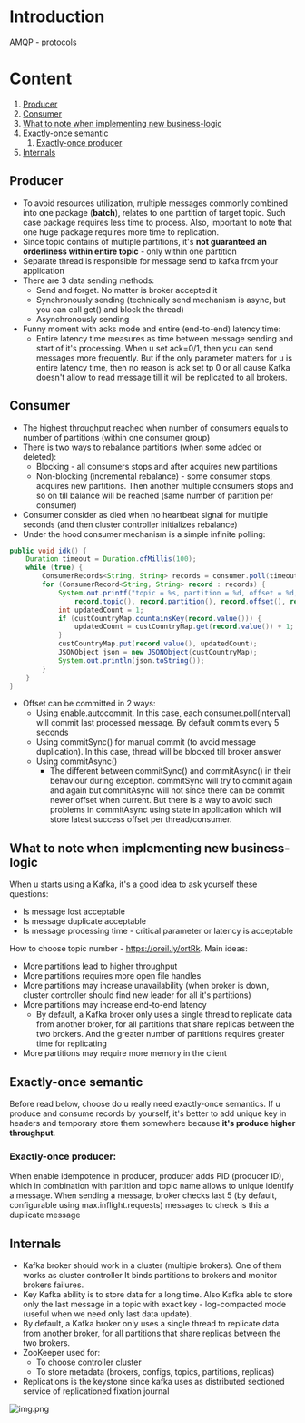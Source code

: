 # Introduction
AMQP - protocols

# Content
1. [Producer](#producer)
2. [Consumer](#consumer)
3. [What to note when implementing new business-logic](#what-to-note-when-implementing-new-business-logic)
4. [Exactly-once semantic](#exactly-once-semantic)
   1. [Exactly-once producer](#exactly-once-producer)
5. [Internals](#internals)


## Producer
- To avoid resources utilization, multiple messages commonly combined into one package (**batch**), 
relates to one partition of target topic. Such case package requires less time to process.
Also, important to note that one huge package requires more time to replication.
- Since topic contains of multiple partitions, it's **not guaranteed an orderliness
within entire topic** - only within one partition
- Separate thread is responsible for message send to kafka from your application
- There are 3 data sending methods:
  - Send and forget. No matter is broker accepted it
  - Synchronously sending (technically send mechanism is async, but you can call get() and block the thread)
  - Asynchronously sending
- Funny moment with acks mode and entire (end-to-end) latency time:
  - Entire latency time measures as time between message sending and start of it's processing. When u set ack=0/1, then you can
  send messages more frequently. But if the only parameter matters for u is entire latency time, then no reason is ack set tp 0 or all
  cause Kafka doesn't allow to read message till it will be replicated to all brokers.


## Consumer
- The highest throughput reached when number of consumers equals to number of partitions (within one consumer group)
- There is two ways to rebalance partitions (when some added or deleted):
  - Blocking - all consumers stops and after acquires new partitions
  - Non-blocking (incremental rebalance) - some consumer stops, acquires new partitions. Then another multiple consumers stops
  and so on till balance will be reached (same number of partition per consumer)
- Consumer consider as died when no heartbeat signal for multiple seconds (and then cluster controller initializes rebalance)
- Under the hood consumer mechanism is a simple infinite polling:
```java
public void idk() {
    Duration timeout = Duration.ofMillis(100);
    while (true) {
        ConsumerRecords<String, String> records = consumer.poll(timeout);
        for (ConsumerRecord<String, String> record : records) {
            System.out.printf("topic = %s, partition = %d, offset = %d, customer = %s, country = %s\n",
                record.topic(), record.partition(), record.offset(), record.key(), record.value());
            int updatedCount = 1;
            if (custCountryMap.countainsKey(record.value())) {
                updatedCount = custCountryMap.get(record.value()) + 1;
            }
            custCountryMap.put(record.value(), updatedCount);
            JSONObject json = new JSONObject(custCountryMap);
            System.out.println(json.toString());
        }
    }
}
```
- Offset can be committed in 2 ways:
  - Using enable.autocommit. In this case, each consumer.poll(interval) will commit last processed message. By default commits every 5 seconds
  - Using commitSync() for manual commit (to avoid message duplication). In this case, thread will be blocked till broker answer
  - Using commitAsync()
    - The different between commitSync() and commitAsync() in their behaviour during exception. commitSync will try to commit again and again
    but commitAsync will not since there can be commit newer offset when current. But there is a way to avoid such problems in commitAsync using
    state in application which will store latest success offset per thread/consumer.


## What to note when implementing new business-logic
When u starts using a Kafka, it's a good idea to ask yourself these questions:
- Is message lost acceptable
- Is message duplicate acceptable
- Is message processing time - critical parameter or latency is acceptable

How to choose topic number - https://oreil.ly/ortRk. Main ideas:
- More partitions lead to higher throughput
- More partitions requires more open file handles
- More partitions may increase unavailability (when broker is down, cluster controller should find new leader for all it's partitions)
- More partitions may increase end-to-end latency
  -  By default, a Kafka broker only uses a single thread to replicate data from another broker, 
  for all partitions that share replicas between the two brokers. 
  And the greater number of partitions requires greater time for replicating
- More partitions may require more memory in the client

## Exactly-once semantic
Before read below, choose do u really need exactly-once semantics. If u produce and 
consume records by yourself, it's better to add unique key in headers and temporary store
them somewhere because **it's produce higher throughput**.

### Exactly-once producer:
When enable idempotence in producer, producer adds PID (producer ID), which in combination with
partition and topic name allows to unique identify a message. When sending a message, broker checks
last 5 (by default, configurable using max.inflight.requests) messages to check is this a duplicate
message

## Internals
- Kafka broker should work in a cluster (multiple brokers). One of them works as cluster controller
  It binds partitions to brokers and monitor brokers failures.
- Key Kafka ability is to store data for a long time. Also Kafka able to store only the last
  message in a topic with exact key - log-compacted mode (useful when we need only last data update).
- By default, a Kafka broker only uses a single thread to replicate data from another broker,
  for all partitions that share replicas between the two brokers.
- ZooKeeper used for:
  - To choose controller cluster
  - To store metadata (brokers, configs, topics, partitions, replicas)
- Replications is the keystone since kafka uses as distributed sectioned service of replicationed fixation journal


![img.png](Высокоуровневый%20обзор%20компонентов%20производителей%20Kafka)